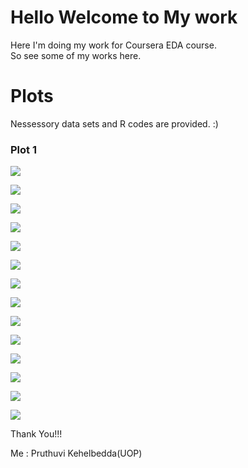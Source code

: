# Hello Welcome to My work

Here I'm doing my work for Coursera EDA course.   
So see some of my works here.

# Plots
Nessessory data sets and R codes are provided. :)

### Plot 1

![](Figures/LondonBikedays.png)   

![](Figures/lp1.png)  

![](Figures/lp2.png)   

![](Figures/ggp1.png)   

![](Figures/ggp2.png)   

![](Figures/ggp3.png)   

![](Figures/ggp4.png)    

![](Figures/ggp5.png)   

![](Figures/ggp6.png)   

![](Figures/ggp7.png)    

![](Figures/ggp8.png)    

![](Figures/ggp9.png)   

![](Figures/ggp10.png)   

![](Figures/ggp11.png)



Thank You!!!  

Me : Pruthuvi Kehelbedda(UOP)